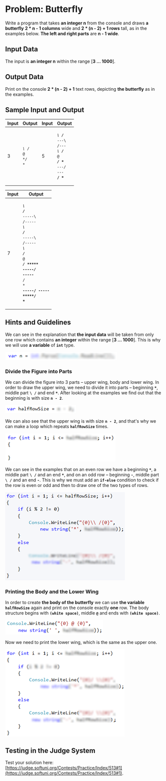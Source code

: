 # Problem: Butterfly

Write a program that takes **an integer n** from the console and draws **a butterfly** **2 \* n - 1 columns** wide and **2 \* (n - 2) + 1 rows** tall, as in the examples below. **The left and right parts** are **n - 1 wide**.

## Input Data

The input is **an integer n** within the range \[**3 … 1000**].

## Output Data

Print on the console **2 \* (n - 2) + 1** text rows, depicting **the butterfly** as in the examples.

## Sample Input and Output

| Input | Output                                                                    | Input | Output                                                                                                                                                                                        |
| ----- | ------------------------------------------------------------------------- | ----- | --------------------------------------------------------------------------------------------------------------------------------------------------------------------------------------------- |
| 3     | <p><code>*\ /*</code><br>  <code>@</code>  <br><code>*/ \*</code><br></p> | 5     | <p><code>***\ /***</code><br><code>---\ /---</code><br><code>***\ /***</code><br>    <code>@</code>    <br><code>***/ \***</code><br><code>---/ \---</code><br><code>***/ \***</code><br></p> |

| Input | Output                                                                                                                                                                                                                                                                                                                                            |
| ----- | ------------------------------------------------------------------------------------------------------------------------------------------------------------------------------------------------------------------------------------------------------------------------------------------------------------------------------------------------- |
| 7     | <p><code>*****\ /*****</code><br><code>-----\ /-----</code><br><code>*****\ /*****</code><br><code>-----\ /-----</code><br><code>*****\ /*****</code><br>      <code>@</code>      <br><code>*****/ \*****</code><br><code>-----/ \-----</code><br><code>*****/ \*****</code><br><code>-----/ \-----</code><br><code>*****/ \*****</code><br></p> |

## Hints and Guidelines

We can see in the explanation that **the input data** will be taken from only one row which contains **an integer** within the range \[**3 … 1000**]. This is why we will use **a variable** of **`int`** type.

![](../assets/chapter-6-2-images/02.Butterfly-01.png)

### Divide the Figure into Parts

We can divide the figure into 3 parts – upper wing, body and lower wing. In order to draw the upper wing, we need to divide it into parts – beginning **`*`**, middle part **`\ /`** and end **`*`**. After looking at the examples we find out that the beginning is with size **`n - 2`**.

![](../assets/chapter-6-2-images/02.Butterfly-02.png)

We can also see that the upper wing is with size **`n - 2`**, and that's why we can make a loop which repeats **`halfRowSize`** times.

![](../assets/chapter-6-2-images/02.Butterfly-03.png)

We can see in the examples that on an even row we have a beginning **`*`**, a middle part **`\ /`** and an end **`*`**, and on an odd row – beginning **`-`**, middle part **`\ /`** and an end **`-`**. This is why we must add an **`if-else`** condition to check if the row is even or odd and then to draw one of the two types of rows.

![](../assets/chapter-6-2-images/02.Butterfly-04.png)

### Printing the Body and the Lower Wing

In order to create **the body of the butterfly** we can use **the variable** **`halfRowSize`** again and print on the console exactly **one** row. The body structure begins with **`(white space)`**, middle **`@`** and ends with **`(white space)`**.

![](../assets/chapter-6-2-images/02.Butterfly-05.png)

Now we need to print the lower wing, which is the same as the upper one.

![](../assets/chapter-6-2-images/02.Butterfly-06.png)

## Testing in the Judge System

Test your solution here: [https://judge.softuni.org/Contests/Practice/Index/513#1](https://judge.softuni.org/Contests/Practice/Index/513#1).
